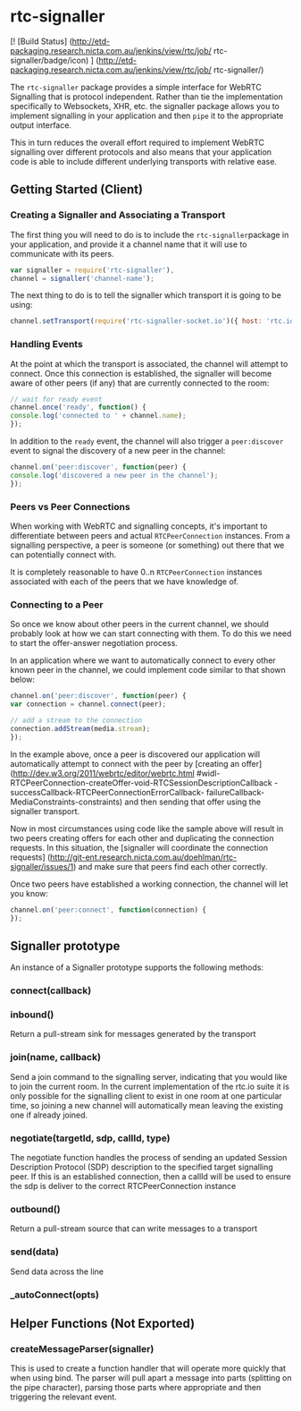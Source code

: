 # rtc-signaller

[!
[Build Status]
(http://etd-packaging.research.nicta.com.au/jenkins/view/rtc/job/
rtc-signaller/badge/icon)
]
(http://etd-packaging.research.nicta.com.au/jenkins/view/rtc/job/
rtc-signaller/)

The `rtc-signaller` package provides a simple interface for WebRTC Signalling
that is protocol independent.  Rather than tie the implementation
specifically to Websockets, XHR, etc. the signaller package allows you to
implement signalling in your application and then `pipe` it to the
appropriate output interface.

This in turn reduces the overall effort required to implement WebRTC
signalling over different protocols and also means that your application code
is able to include different underlying transports with relative ease.

## Getting Started (Client)

### Creating a Signaller and Associating a Transport

The first thing you will need to do is to include the `rtc-signaller`package
in your application, and provide it a channel name that it will use to
communicate with its peers.

```js
var signaller = require('rtc-signaller'),
channel = signaller('channel-name');
```

The next thing to do is to tell the signaller which transport it is
going to be using:

```js
channel.setTransport(require('rtc-signaller-socket.io')({ host: 'rtc.io' }));
```

### Handling Events

At the point at which the transport is associated, the channel will attempt
to connect. Once this connection is established, the signaller will become
aware of other peers (if any) that are currently connected to the room:

```js
// wait for ready event
channel.once('ready', function() {
console.log('connected to ' + channel.name);
});
```

In addition to the `ready` event, the channel will also trigger a
`peer:discover` event to signal the discovery of a new peer in the channel:

```js
channel.on('peer:discover', function(peer) {
console.log('discovered a new peer in the channel');
});
```

### Peers vs Peer Connections

When working with WebRTC and signalling concepts, it's important to
differentiate between peers and actual `RTCPeerConnection` instances.
From a signalling perspective, a peer is someone (or something) out there
that we can potentially connect with.

It is completely reasonable to have 0..n `RTCPeerConnection` instances
associated with each of the peers that we have knowledge of.

### Connecting to a Peer

So once we know about other peers in the current channel, we should probably
look at how we can start connecting with them.  To do this we need to start
the offer-answer negotiation process.

In an application where we want to automatically connect to every other
known peer in the channel, we could implement code similar to that shown
below:

```js
channel.on('peer:discover', function(peer) {
var connection = channel.connect(peer);

// add a stream to the connection
connection.addStream(media.stream);
});
```

In the example above, once a peer is discovered our application will
automatically attempt to connect with the peer by
[creating an offer]
(http://dev.w3.org/2011/webrtc/editor/webrtc.html
#widl-RTCPeerConnection-createOffer-void-RTCSessionDescriptionCallback
-successCallback-RTCPeerConnectionErrorCallback-
failureCallback-MediaConstraints-constraints) and then sending that offer
using the signaller transport.

Now in most circumstances using code like the sample above will result in
two peers creating offers for each other and duplicating the connection
requests.  In this situation, the
[signaller will coordinate the connection requests]
(http://git-ent.research.nicta.com.au/doehlman/rtc-signaller/issues/1)
and make sure that peers find each other correctly.

Once two peers have established a working connection, the channel
will let you know:

```js
channel.on('peer:connect', function(connection) {
});
```

## Signaller prototype

An instance of a Signaller prototype supports the following methods:

### connect(callback)

### inbound()

Return a pull-stream sink for messages generated by the transport

### join(name, callback)

Send a join command to the signalling server, indicating that you would like 
to join the current room.  In the current implementation of the rtc.io suite
it is only possible for the signalling client to exist in one room at one
particular time, so joining a new channel will automatically mean leaving the
existing one if already joined.

### negotiate(targetId, sdp, callId, type)

The negotiate function handles the process of sending an updated Session
Description Protocol (SDP) description to the specified target signalling
peer.  If this is an established connection, then a callId will be used to 
ensure the sdp is deliver to the correct RTCPeerConnection instance

### outbound()

Return a pull-stream source that can write messages to a transport

### send(data)

Send data across the line

### _autoConnect(opts)

## Helper Functions (Not Exported)

### createMessageParser(signaller)

This is used to create a function handler that will operate more quickly that 
when using bind.  The parser will pull apart a message into parts (splitting 
on the pipe character), parsing those parts where appropriate and then
triggering the relevant event.
